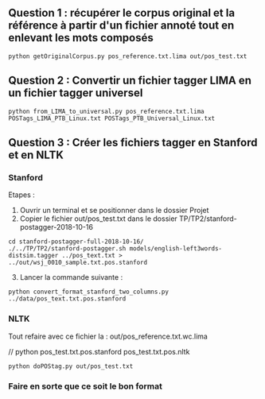 ## Question 1 : récupérer le corpus original et la référence à partir d'un fichier annoté tout en enlevant les mots composés  
```
python getOriginalCorpus.py pos_reference.txt.lima out/pos_test.txt
```

## Question 2 : Convertir un fichier tagger LIMA en un fichier tagger universel
```
python from_LIMA_to_universal.py pos_reference.txt.lima POSTags_LIMA_PTB_Linux.txt POSTags_PTB_Universal_Linux.txt
```

## Question 3 : Créer les fichiers tagger en Stanford et en NLTK

### Stanford
Etapes :
1. Ouvrir un terminal et se positionner dans le dossier Projet
2. Copier le fichier out/pos_test.txt dans le dossier TP/TP2/stanford-postagger-2018-10-16
```
cd stanford-postagger-full-2018-10-16/
./../TP/TP2/stanford-postagger.sh models/english-left3words-distsim.tagger ../pos_text.txt > ../out/wsj_0010_sample.txt.pos.stanford
```
3. Lancer la commande suivante :
```
python convert_format_stanford_two_columns.py ../data/pos_text.txt.pos.stanford
```

### NLTK

Tout refaire avec ce fichier la : out/pos_reference.txt.wc.lima

// python pos_test.txt.pos.stanford pos_test.txt.pos.nltk

```
python doPOStag.py out/pos_test.txt
```

### Faire en sorte que ce soit le bon format
